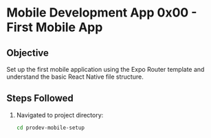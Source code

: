 # Mobile Development App 0x00 - First Mobile App

## Objective
Set up the first mobile application using the Expo Router template and understand the basic React Native file structure.

## Steps Followed
1. Navigated to project directory:
   ```bash
   cd prodev-mobile-setup

